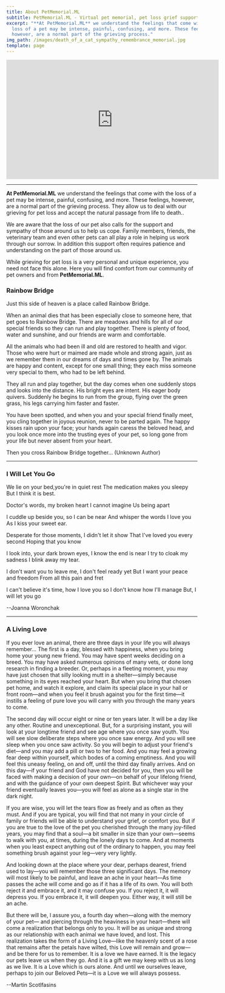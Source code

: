 ```yaml
---
title: About PetMemorial.ML
subtitle: PetMemorial.ML - Virtual pet memorial, pet loss grief support & remembrance
excerpt: "**At PetMemorial.ML** we understand the feelings that come with the
  loss of a pet may be intense, painful, confusing, and more. These feelings,
  however, are a normal part of the grieving process."
img_path: /images/death_of_a_cat_sympathy_remembrance_memorial.jpg
template: page
---
```

<iframe width="560" height="315" src="https://www.youtube.com/embed/2SQ0bVbPLyY" frameborder="0" allow="accelerometer; autoplay; encrypted-media; gyroscope; picture-in-picture" allowfullscreen></iframe>

<hr />

**At PetMemorial.ML** we understand the feelings that come with the loss of a pet may be intense, painful, confusing, and more. These feelings, however, are a normal part of the grieving process. They allow us to deal with our grieving for pet loss and accept the natural passage from life to death..

We are aware that the loss of our pet also calls for the support and sympathy of those around us to help us cope. Family members, friends, the veterinary team and even other pets can all play a role in helping us work through our sorrow. In addition this support often requires patience and understanding on the part of those around us.

While grieving for pet loss is a very personal and unique experience, you need not face this alone. Here you will find comfort from our community of pet owners and from **PetMemorial.ML**.

### Rainbow Bridge

Just this side of heaven is a place called Rainbow Bridge.

When an animal dies that has been especially close to someone here, that pet goes to Rainbow Bridge. There are meadows and hills for all of our special friends so they can run and play together. There is plenty of food, water and sunshine, and our friends are warm and comfortable.

All the animals who had been ill and old are restored to health and vigor. Those who were hurt or maimed are made whole and strong again, just as we remember them in our dreams of days and times gone by. The animals are happy and content, except for one small thing; they each miss someone very special to them, who had to be left behind.

They all run and play together, but the day comes when one suddenly stops and looks into the distance. His bright eyes are intent. His eager body quivers. Suddenly he begins to run from the group, flying over the green grass, his legs carrying him faster and faster.

You have been spotted, and when you and your special friend finally meet, you cling together in joyous reunion, never to be parted again. The happy kisses rain upon your face; your hands again caress the beloved head, and you look once more into the trusting eyes of your pet, so long gone from your life but never absent from your heart.

Then you cross Rainbow Bridge together... (Unknown Author)

<hr />

### I Will Let You Go

We lie on your bed,you're in quiet rest
The medication makes you sleepy
But I think it is best.

Doctor's words, my broken heart
I cannot imagine
Us being apart

I cuddle up beside you, so I can be near
And whisper the words I love you
As I kiss your sweet ear.

Desperate for those moments, I didn't let it show
That I've loved you every second
Hoping that you know

I look into, your dark brown eyes, I know the end is near
I try to cloak my sadness
I blink away my tear.

I don't want you to leave me, I don't feel ready yet
But I want your peace and freedom
From all this pain and fret

I can't believe it's time, how I love you so
I don't know how I'll manage
But, I will let you go

\--Joanna Woronchak

<hr />

### A Living Love

lf you ever love an animal, there are three days in your life you will always remember... The first is a day, blessed with happiness, when you bring home your young new friend. You may have spent weeks deciding on a breed. You may have asked numerous opinions of many vets, or done long research in finding a breeder. Or, perhaps in a fleeting moment, you may have just chosen that silly looking mutt in a shelter—simply because something in its eyes reached your heart. But when you bring that chosen pet home, and watch it explore, and claim its special place in your hall or front room—and when you feel it brush against you for the first time—it instills a feeling of pure love you will carry with you through the many years to come.

The second day will occur eight or nine or ten years later. lt will be a day like any other. Routine and unexceptional. But, for a surprising instant, you will look at your longtime friend and see age where you once saw youth. You will see slow deliberate steps where you once saw energy. And you will see sleep when you once saw activity. So you will begin to adjust your friend's diet—and you may add a pill or two to her food. And you may feel a growing fear deep within yourself, which bodes of a coming emptiness. And you will feel this uneasy feeling, on and off, until the third day finally arrives. And on this day—if your friend and God have not decided for you, then you will be faced with making a decision of your own—on behalf of your lifelong friend, and with the guidance of your own deepest Spirit. But whichever way your friend eventually leaves you—you will feel as alone as a single star in the dark night.

lf you are wise, you will let the tears flow as freely and as often as they must. And if you are typical, you will find that not many in your circle of family or friends will be able to understand your grief, or comfort you. But if you are true to the love of the pet you cherished through the many joy-filled years, you may find that a soul—a bit smaller in size than your own—seems to walk with you, at times, during the lonely days to come. And at moments when you least expect anything out of the ordinary to happen, you may feel something brush against your leg—very very lightly.

And looking down at the place where your dear, perhaps dearest, friend used to lay—you will remember those three significant days. The memory will most likely to be painful, and leave an ache in your heart—As time passes the ache will come and go as if it has a life of its own. You will both reject it and embrace it, and it may confuse you. lf you reject it, it will depress you. If you embrace it, it will deepen you. Either way, it will still be an ache.

But there will be, l assure you, a fourth day when—along with the memory of your pet— and piercing through the heaviness in your heart—there will come a realization that belongs only to you. lt will be as unique and strong as our relationship with each animal we have loved, and lost. This realization takes the form of a Living Love—like the heavenly scent of a rose that remains after the petals have wilted, this Love will remain and grow—and be there for us to remember. lt is a love we have earned. lt is the legacy our pets leave us when they go. And it is a gift we may keep with us as long as we live. lt is a Love which is ours alone. And until we ourselves leave, perhaps to join our Beloved Pets—it is a Love we will always possess.

\--Martin Scotlfasins